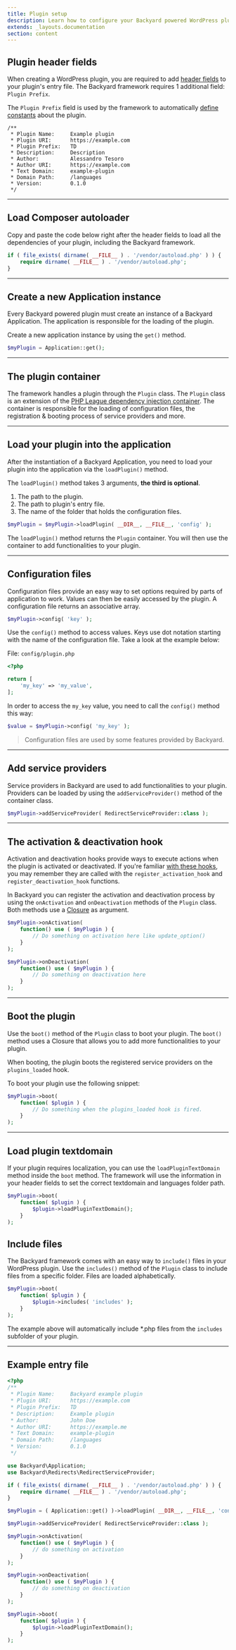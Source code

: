 ```yaml
---
title: Plugin setup
description: Learn how to configure your Backyard powered WordPress plugin.
extends: _layouts.documentation
section: content
---
```


## Plugin header fields

When creating a WordPress plugin, you are required to add [header fields](https://developer.wordpress.org/plugins/plugin-basics/header-requirements/) to your plugin's entry file. The Backyard framework requires 1 additional field: `Plugin Prefix`.

The `Plugin Prefix` field is used by the framework to automatically [define constants](/docs/constants) about the plugin.

```
/**
 * Plugin Name:     Example plugin
 * Plugin URI:      https://example.com
 * Plugin Prefix:   TD
 * Description:     Description
 * Author:          Alessandro Tesoro
 * Author URI:      https://example.com
 * Text Domain:     example-plugin
 * Domain Path:     /languages
 * Version:         0.1.0
 */
```

<hr>

## Load Composer autoloader

Copy and paste the code below right after the header fields to load all the dependencies of your plugin, including the Backyard framework.

```php
if ( file_exists( dirname( __FILE__ ) . '/vendor/autoload.php' ) ) {
	require dirname( __FILE__ ) . '/vendor/autoload.php';
}
```

<hr>

## Create a new Application instance

Every Backyard powered plugin must create an instance of a Backyard Application. The application is responsible for the loading of the plugin.

Create a new application instance by using the `get()` method.

```php
$myPlugin = Application::get();
```

<hr>

## The plugin container

The framework handles a plugin through the `Plugin` class. The `Plugin` class is an extension of the [PHP League dependency injection container](https://container.thephpleague.com/). The container is responsible for the loading of configuration files, the registration & booting process of service providers and more.

<hr>

## Load your plugin into the application

After the instantiation of a Backyard Application, you need to load your plugin into the application via the `loadPlugin()` method.

The `loadPlugin()` method takes 3 arguments, **the third is optional**.

1. The path to the plugin.
2. The path to plugin's entry file.
3. The name of the folder that holds the configuration files.

```php
$myPlugin = $myPlugin->loadPlugin( __DIR__, __FILE__, 'config' );
```

The `loadPlugin()` method returns the `Plugin` container. You will then use the container to add functionalities to your plugin.

<hr>

## Configuration files

Configuration files provide an easy way to set options required by parts of application to work. Values can then be easily accessed by the plugin. A configuration file returns an associative array.

```php
$myPlugin->config( 'key' );
```

Use the `config()` method to access values. Keys use dot notation starting with the name of the configuration file. Take a look at the example below:

File: `config/plugin.php`
```php
<?php

return [
	'my_key' => 'my_value',
];
```

In order to access the `my_key` value, you need to call the `config()` method this way:

```php
$value = $myPlugin->config( 'my_key' );
```

> Configuration files are used by some features provided by Backyard.

<hr>

## Add service providers

Service providers in Backyard are used to add functionalities to your plugin. Providers can be loaded by using the `addServiceProvider()` method of the container class.

```php
$myPlugin->addServiceProvider( RedirectServiceProvider::class );
```

<hr>

## The activation & deactivation hook

Activation and deactivation hooks provide ways to execute actions when the plugin is activated or deactivated. If you're familiar [with these hooks](https://developer.wordpress.org/plugins/plugin-basics/activation-deactivation-hooks/), you may remember they are called with the `register_activation_hook` and `register_deactivation_hook` functions.

In Backyard you can register the activation and deactivation process by using the `onActivation` and `onDeactivation` methods of the `Plugin` class. Both methods use a [Closure](https://www.php.net/manual/en/class.closure.php) as argument.

```php
$myPlugin->onActivation(
	function() use ( $myPlugin ) {
		// Do something on activation here like update_option()
	}
);
```

```php
$myPlugin->onDeactivation(
	function() use ( $myPlugin ) {
		// Do something on deactivation here
	}
);
```

<hr>

## Boot the plugin

Use the `boot()` method of the `Plugin` class to boot your plugin. The `boot()` method uses a Closure that allows you to add more functionalities to your plugin.

When booting, the plugin boots the registered service providers on the `plugins_loaded` hook.

To boot your plugin use the following snippet:

```php
$myPlugin->boot(
	function( $plugin ) {
		// Do something when the plugins_loaded hook is fired.
	}
);
```

<hr>

## Load plugin textdomain

If your plugin requires localization, you can use the `loadPluginTextDomain` method inside the `boot` method. The framework will use the information in your header fields to set the correct textdomain and languages folder path.

```php
$myPlugin->boot(
	function( $plugin ) {
		$plugin->loadPluginTextDomain();
	}
);
```

## Include files

The Backyard framework comes with an easy way to `include()` files in your WordPress plugin. Use the `includes()` method of the `Plugin` class to include files from a specific folder. Files are loaded alphabetically.

```php
$myPlugin->boot(
	function( $plugin ) {
		$plugin->includes( 'includes' );
	}
);
```

The example above will automatically include *.php files from the `includes` subfolder of your plugin.

<hr>

## Example entry file

```php
<?php
/**
 * Plugin Name:     Backyard example plugin
 * Plugin URI:      https://example.com
 * Plugin Prefix:   TD
 * Description:     Example plugin
 * Author:          John Doe
 * Author URI:      https://example.me
 * Text Domain:     example-plugin
 * Domain Path:     /languages
 * Version:         0.1.0
 */

use Backyard\Application;
use Backyard\Redirects\RedirectServiceProvider;

if ( file_exists( dirname( __FILE__ ) . '/vendor/autoload.php' ) ) {
	require dirname( __FILE__ ) . '/vendor/autoload.php';
}

$myPlugin = ( Application::get() )->loadPlugin( __DIR__, __FILE__, 'config' );

$myPlugin->addServiceProvider( RedirectServiceProvider::class );

$myPlugin->onActivation(
	function() use ( $myPlugin ) {
		// do something on activation
	}
);

$myPlugin->onDeactivation(
	function() use ( $myPlugin ) {
		// do something on deactivation
	}
);

$myPlugin->boot(
	function( $plugin ) {
		$plugin->loadPluginTextDomain();
	}
);
```
